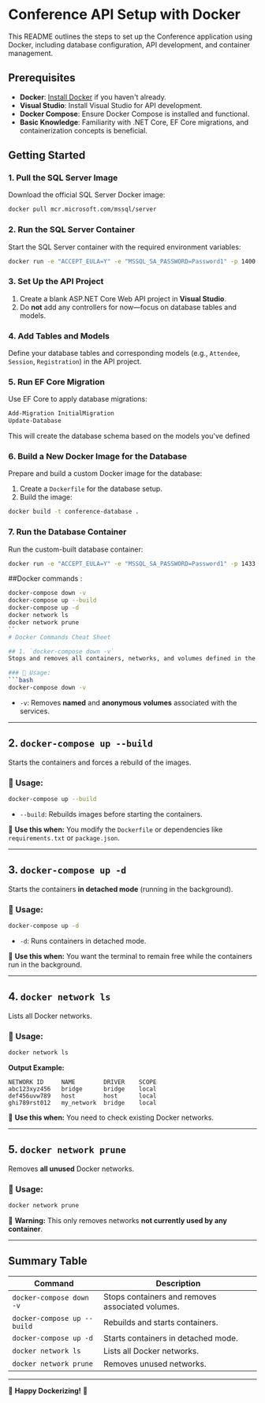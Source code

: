 # Conference API Setup with Docker
This README outlines the steps to set up the Conference application using Docker, including database configuration, API development, and container management.

## Prerequisites
- **Docker**: [Install Docker](https://www.docker.com/) if you haven't already.  
- **Visual Studio**: Install Visual Studio for API development.  
- **Docker Compose**: Ensure Docker Compose is installed and functional.  
- **Basic Knowledge**: Familiarity with .NET Core, EF Core migrations, and containerization concepts is beneficial.

## Getting Started
### 1. Pull the SQL Server Image  
Download the official SQL Server Docker image:  
```bash
docker pull mcr.microsoft.com/mssql/server
```
### 2. Run the SQL Server Container
Start the SQL Server container with the required environment variables:
```bash
docker run -e "ACCEPT_EULA=Y" -e "MSSQL_SA_PASSWORD=Password1" -p 1400:1433 -d mcr.microsoft.com/mssql/server
```
### 3. Set Up the API Project
1. Create a blank ASP.NET Core Web API project in **Visual Studio**.
2. Do **not** add any controllers for now—focus on database tables and models.

### 4. Add Tables and Models
Define your database tables and corresponding models (e.g., `Attendee`, `Session`, `Registration`) in the API project.

### 5. Run EF Core Migration
Use EF Core to apply database migrations:
```bash
Add-Migration InitialMigration
Update-Database
```
This will create the database schema based on the models you've defined

### 6. Build a New Docker Image for the Database
Prepare and build a custom Docker image for the database:
1. Create a `Dockerfile` for the database setup.
2. Build the image:
```bash
docker build -t conference-database .
```
### 7. Run the Database Container
Run the custom-built database container:
```bash
docker run -e "ACCEPT_EULA=Y" -e "MSSQL_SA_PASSWORD=Password1" -p 1433:1433 --name conference-db conference-database
```

##Docker commands :
```bash
docker-compose down -v
docker-compose up --build
docker-compose up -d
docker network ls
docker network prune
``
# Docker Commands Cheat Sheet

## 1. `docker-compose down -v`
Stops and removes all containers, networks, and volumes defined in the `docker-compose.yml` file.

### 🔹 Usage:
```bash
docker-compose down -v
```
- `-v`: Removes **named** and **anonymous volumes** associated with the services.

---

## 2. `docker-compose up --build`
Starts the containers and forces a rebuild of the images.

### 🔹 Usage:
```bash
docker-compose up --build
```
- `--build`: Rebuilds images before starting the containers.

📌 **Use this when:** You modify the `Dockerfile` or dependencies like `requirements.txt` or `package.json`.

---

## 3. `docker-compose up -d`
Starts the containers **in detached mode** (running in the background).

### 🔹 Usage:
```bash
docker-compose up -d
```
- `-d`: Runs containers in detached mode.

📌 **Use this when:** You want the terminal to remain free while the containers run in the background.

---

## 4. `docker network ls`
Lists all Docker networks.

### 🔹 Usage:
```bash
docker network ls
```
**Output Example:**
```
NETWORK ID     NAME        DRIVER    SCOPE
abc123xyz456   bridge      bridge    local
def456uvw789   host        host      local
ghi789rst012   my_network  bridge    local
```

📌 **Use this when:** You need to check existing Docker networks.

---

## 5. `docker network prune`
Removes **all unused** Docker networks.

### 🔹 Usage:
```bash
docker network prune
```
📌 **Warning:** This only removes networks **not currently used by any container**.

---

## Summary Table

| Command | Description |
|---------|------------|
| `docker-compose down -v` | Stops containers and removes associated volumes. |
| `docker-compose up --build` | Rebuilds and starts containers. |
| `docker-compose up -d` | Starts containers in detached mode. |
| `docker network ls` | Lists all Docker networks. |
| `docker network prune` | Removes unused networks. |

---

🚀 **Happy Dockerizing!** 🐳

